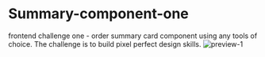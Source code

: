 # Summary-component-one
frontend challenge one -
 order summary card component using any tools of choice. The challenge is to build pixel perfect design skills.
![preview-1](https://github.com/Adaeze-k/Summary-component-one/assets/55801004/0035e8d8-0521-4e00-bace-44c01ffaa981)
